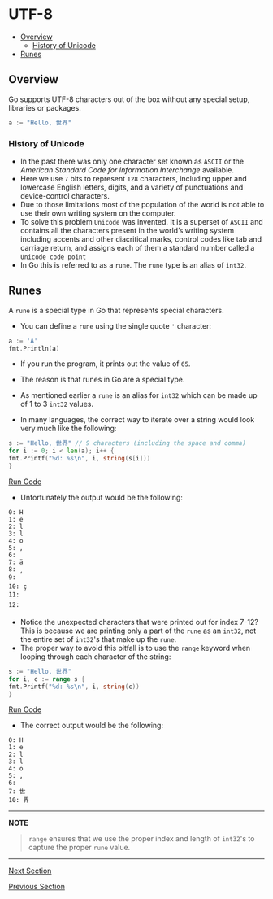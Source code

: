 # UTF-8

- [Overview](#overview)
    - [History of Unicode](#history-of-unicode)
- [Runes](#runes)

## Overview

Go supports UTF-8 characters out of the box without any special setup, libraries or packages.

```go
a := "Hello, 世界"
```

### History of Unicode

- In the past there was only one character set known as `ASCII` or the _American Standard Code for Information
  Interchange_ available.
- Here we use `7` bits to represent `128` characters, including upper and lowercase English letters, digits, and a
  variety of punctuations and device-control characters.
- Due to those limitations most of the population of the world is not able to use their own writing system on the
  computer.
- To solve this problem `Unicode` was invented. It is a superset of `ASCII` and contains all the characters present in
  the world’s writing system including accents and other diacritical marks, control codes like tab and carriage return,
  and assigns each of them a standard number called a `Unicode code point`
- In Go this is referred to as a `rune`. The `rune` type is an alias of `int32`.

## Runes

A `rune` is a special type in Go that represents special characters.

- You can define a `rune` using the single quote `'` character:

```go
a := 'A'
fmt.Println(a)
```

- If you run the program, it prints out the value of `65`.
- The reason is that runes in Go are a special type.
- As mentioned earlier a `rune` is an alias for `int32` which can be made up of 1 to 3 `int32` values.


- In many languages, the correct way to iterate over a string would look very much like the following:

```go
s := "Hello, 世界" // 9 characters (including the space and comma)
for i := 0; i < len(a); i++ {
fmt.Printf("%d: %s\n", i, string(s[i]))
}
```

[Run Code](https://play.golang.org/p/DGWCQ1CBq1m)

- Unfortunately the output would be the following:

```
0: H
1: e
2: l
3: l
4: o
5: ,
6:  
7: ä
8: ¸
9: 
10: ç
11: 
12: 
```

- Notice the unexpected characters that were printed out for index 7-12? This is because we are printing only a part of
  the `rune` as an `int32`, not the entire set of `int32`'s that make up the `rune`.
- The proper way to avoid this pitfall is to use the `range` keyword when looping through each character of the string:

```go
s := "Hello, 世界"
for i, c := range s {
fmt.Printf("%d: %s\n", i, string(c))
}
```

[Run Code](https://play.golang.org/p/A0kEtEBhKOM)

- The correct output would be the following:

```
0: H
1: e
2: l
3: l
4: o
5: ,
6:  
7: 世
10: 界
```

---
__NOTE__

> `range` ensures that we use the proper index and length of `int32`'s to capture the proper `rune` value.
---

[Next Section](09-constants.md)

[Previous Section](07-printing.md)